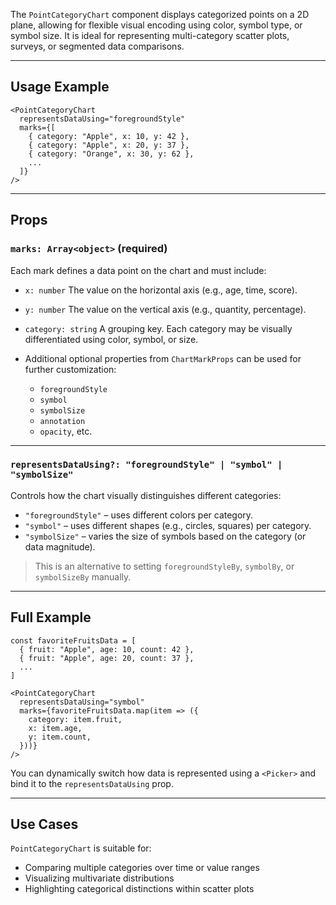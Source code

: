 The `PointCategoryChart` component displays categorized points on a 2D plane, allowing for flexible visual encoding using color, symbol type, or symbol size. It is ideal for representing multi-category scatter plots, surveys, or segmented data comparisons.

---

## Usage Example

```tsx
<PointCategoryChart
  representsDataUsing="foregroundStyle"
  marks={[
    { category: "Apple", x: 10, y: 42 },
    { category: "Apple", x: 20, y: 37 },
    { category: "Orange", x: 30, y: 62 },
    ...
  ]}
/>
```

---

## Props

### `marks: Array<object>` **(required)**

Each mark defines a data point on the chart and must include:

* `x: number`
  The value on the horizontal axis (e.g., age, time, score).

* `y: number`
  The value on the vertical axis (e.g., quantity, percentage).

* `category: string`
  A grouping key. Each category may be visually differentiated using color, symbol, or size.

* Additional optional properties from `ChartMarkProps` can be used for further customization:

  * `foregroundStyle`
  * `symbol`
  * `symbolSize`
  * `annotation`
  * `opacity`, etc.

---

### `representsDataUsing?: "foregroundStyle" | "symbol" | "symbolSize"`

Controls how the chart visually distinguishes different categories:

* `"foregroundStyle"` – uses different colors per category.
* `"symbol"` – uses different shapes (e.g., circles, squares) per category.
* `"symbolSize"` – varies the size of symbols based on the category (or data magnitude).

> This is an alternative to setting `foregroundStyleBy`, `symbolBy`, or `symbolSizeBy` manually.

---

## Full Example

```tsx
const favoriteFruitsData = [
  { fruit: "Apple", age: 10, count: 42 },
  { fruit: "Apple", age: 20, count: 37 },
  ...
]

<PointCategoryChart
  representsDataUsing="symbol"
  marks={favoriteFruitsData.map(item => ({
    category: item.fruit,
    x: item.age,
    y: item.count,
  }))}
/>
```

You can dynamically switch how data is represented using a `<Picker>` and bind it to the `representsDataUsing` prop.

---

## Use Cases

`PointCategoryChart` is suitable for:

* Comparing multiple categories over time or value ranges
* Visualizing multivariate distributions
* Highlighting categorical distinctions within scatter plots
